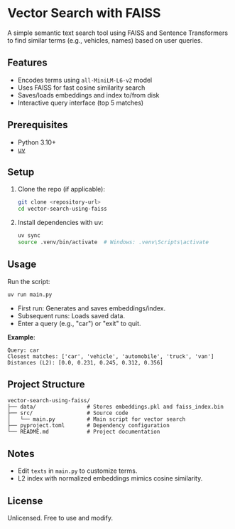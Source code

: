 # Vector Search with FAISS

A simple semantic text search tool using FAISS and Sentence Transformers to find similar terms (e.g., vehicles, names) based on user queries.

## Features
- Encodes terms using `all-MiniLM-L6-v2` model
- Uses FAISS for fast cosine similarity search
- Saves/loads embeddings and index to/from disk
- Interactive query interface (top 5 matches)

## Prerequisites
- Python 3.10+
- [uv](https://github.com/astral-sh/uv)

## Setup
1. Clone the repo (if applicable):
   ```bash
   git clone <repository-url>
   cd vector-search-using-faiss
   ```
2. Install dependencies with uv:
   ```bash
   uv sync
   source .venv/bin/activate  # Windows: .venv\Scripts\activate
   ```

## Usage
Run the script:
```bash
uv run main.py
```
- First run: Generates and saves embeddings/index.
- Subsequent runs: Loads saved data.
- Enter a query (e.g., "car") or "exit" to quit.

**Example**:
```plaintext
Query: car
Closest matches: ['car', 'vehicle', 'automobile', 'truck', 'van']
Distances (L2): [0.0, 0.231, 0.245, 0.312, 0.356]
```

## Project Structure
```
vector-search-using-faiss/
├── data/                # Stores embeddings.pkl and faiss_index.bin
├── src/                 # Source code
│   └── main.py          # Main script for vector search
├── pyproject.toml       # Dependency configuration
└── README.md            # Project documentation
```

## Notes
- Edit `texts` in `main.py` to customize terms.
- L2 index with normalized embeddings mimics cosine similarity.

## License
Unlicensed. Free to use and modify.